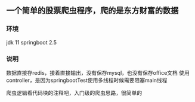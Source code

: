 ## 一个简单的股票爬虫程序，爬的是东方财富的数据

### 环境
jdk 11
springboot 2.5

### 说明
数据直接存redis，接着直接输出，没有保存mysql，也没有保存office文档
使用controller，是因为springbootTest使用多线程时候需要阻塞main线程

爬虫逻辑看代码块的注释吧，入门级的爬虫思路，很简单的

